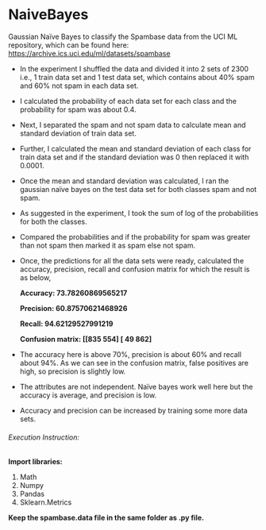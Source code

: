# NaiveBayes
Gaussian Naïve Bayes to classify the Spambase data from the UCI ML repository, which can be found here: https://archive.ics.uci.edu/ml/datasets/spambase

-	In the experiment I shuffled the data and divided it into 2 sets of 2300 i.e., 1 train data set and 1 test data set, which contains about 40% spam and 60% not spam in each data set.
-	I calculated the probability of each data set for each class and the probability for spam was about 0.4.
-	Next, I separated the spam and not spam data to calculate mean and standard deviation of train data set.
-	Further, I calculated the mean and standard deviation of each class for train data set and if the standard deviation was 0 then replaced it with 0.0001.
-	Once the mean and standard deviation was calculated, I ran the gaussian naïve bayes on the test data set for both classes spam and not spam.
-	As suggested in the experiment, I took the sum of log of the probabilities for both the classes.
-	Compared the probabilities and if the probability for spam was greater than not spam then marked it as spam else not spam.
-	Once, the predictions for all the data sets were ready, calculated the accuracy, precision, recall and confusion matrix for which the result is as below,

	**Accuracy:  73.78260869565217**
      
    **Precision:  60.87570621468926**
      
     **Recall:  94.62129527991219**
      
     **Confusion matrix:
                      [[835 554]
                       [ 49 862]**
       
-	The accuracy here is above 70%, precision is about 60% and recall about 94%. As we can see in the confusion matrix, false positives are high, so precision is slightly low.
-	The attributes are not independent. Naïve bayes work well here but the accuracy is average, and precision is low.
-	Accuracy and precision can be increased by training some more data sets.


######	Execution Instruction:

**Import libraries:**
  1. Math
  2. Numpy
  3. Pandas
  4. Sklearn.Metrics
  
**Keep the spambase.data file in the same folder as .py file.**


